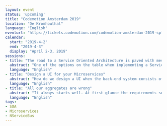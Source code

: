 ```yaml
---
layout: event
status: 'upcoming'
title: "Codemotion Amsterdam 2019"
location: "De Kromhouthal"
language: "English"
eventurl: "https://tickets.codemotion.com/codemotion-amsterdam-2019-splashpage-2/"
calendar:
  start: "2019-4-2"
  end: "2019-4-3"
  display: "April 2-3, 2019"
sessions:
- title: "The road to a Service Oriented Architecture is paved with messages"
  abstract: "One of the options on the table when implementing a Service Oriented Architecture (SOA), or the communication style across multiple microservices, is based on messages and a service bus. This talk will drive you through the basic SOA building blocks, introduce message based architectures, and will connect the dots between technology and architectural principles through some samples using NServiceBus."
  language: "English"
- title: "Design a UI for your Microservices"
  abstract: "How do we design a UI when the back-end system consists of dozens (or more) microservices? We have separation and autonomy on the back end, but on the front end this all needs to come back together. How do we stop it from turning into a mess of spaghetti code? How do we prevent simple actions from causing an inefficient torrent of web requests? Join Mauro in building a Composite UI for Microservices from scratch, using .NET Core. Walk away with a clear understanding of what Services UI Composition is and how you can architect front end to be Microservices ready."
  language: "English"
- title: "All our aggregates are wrong"
  abstract: "It always starts well. At first glance the requirements seem straightforward, and implementation proceeds without hiccups. Then it starts to get more complex, and you find yourself in a predicament, introducing technical shortcuts that smell for the sake of delivering the new feature on schedule. We'll analyze what appears to be a straightforward e-commerce shopping cart. We'll focus our attention to the business needs and see how it can shed light on the correct approach to designing the feature. Walk away with a new understanding on how to take requirements apart to build the right software."
  language: "English"
tags:
- SOA
- Microservices
- NServiceBus
---
```

